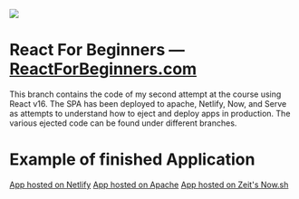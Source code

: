 ![](http://wes.io/dgAQ/content)

# React For Beginners — [ReactForBeginners.com](https://ReactForBeginners.com)

This branch contains the code of my second attempt at the course using React v16. The SPA has been deployed to apache, Netlify, Now, and Serve as attempts to understand how to eject and deploy apps in production. The various ejected code can be found under different branches.

# Example of finished Application
[App hosted on Netlify](https://youthful-goldberg-0f772c.netlify.com/)
[App hosted on Apache](https://cotd.iamrichardlock.com/)
[App hosted on Zeit's Now.sh](https://cotd-etmsijmvmw.now.sh/)
